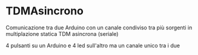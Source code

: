 # TDMAsincrono
Comunicazione tra due Arduino con un canale condiviso tra più sorgenti in multiplazione statica TDM asincrona (seriale)

4 pulsanti su un Arduino e 4 led sull'altro ma un canale unico tra i due

